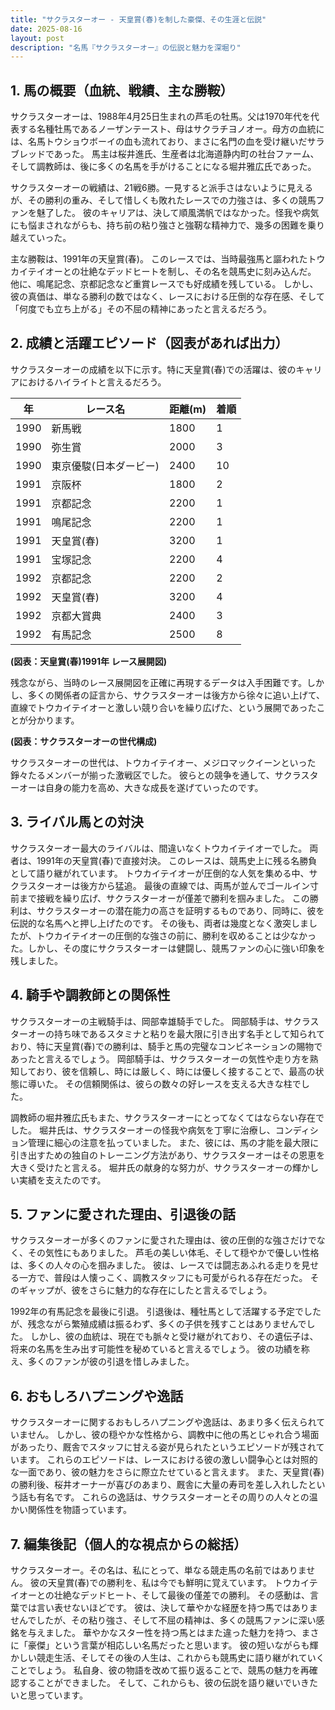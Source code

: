 ```yaml
---
title: "サクラスターオー - 天皇賞(春)を制した豪傑、その生涯と伝説"
date: 2025-08-16
layout: post
description: "名馬『サクラスターオー』の伝説と魅力を深堀り"
---
```


## 1. 馬の概要（血統、戦績、主な勝鞍）

サクラスターオーは、1988年4月25日生まれの芦毛の牡馬。父は1970年代を代表する名種牡馬であるノーザンテースト、母はサクラチヨノオー。母方の血統には、名馬トウショウボーイの血も流れており、まさに名門の血を受け継いだサラブレッドであった。  馬主は桜井進氏、生産者は北海道静内町の社台ファーム、そして調教師は、後に多くの名馬を手がけることになる堀井雅広氏であった。

サクラスターオーの戦績は、21戦6勝。一見すると派手さはないように見えるが、その勝利の重み、そして惜しくも敗れたレースでの力強さは、多くの競馬ファンを魅了した。  彼のキャリアは、決して順風満帆ではなかった。怪我や病気にも悩まされながらも、持ち前の粘り強さと強靭な精神力で、幾多の困難を乗り越えていった。

主な勝鞍は、1991年の天皇賞(春)。  このレースでは、当時最強馬と謳われたトウカイテイオーとの壮絶なデッドヒートを制し、その名を競馬史に刻み込んだ。  他に、鳴尾記念、京都記念など重賞レースでも好成績を残している。  しかし、彼の真価は、単なる勝利の数ではなく、レースにおける圧倒的な存在感、そして「何度でも立ち上がる」その不屈の精神にあったと言えるだろう。


## 2. 成績と活躍エピソード（図表があれば出力）

サクラスターオーの成績を以下に示す。特に天皇賞(春)での活躍は、彼のキャリアにおけるハイライトと言えるだろう。

| 年 | レース名           | 距離(m) | 着順 |
|---|--------------------|-----------|-------|
| 1990 | 新馬戦             | 1800      | 1     |
| 1990 | 弥生賞             | 2000      | 3     |
| 1990 | 東京優駿(日本ダービー) | 2400      | 10    |
| 1991 | 京阪杯             | 1800      | 2     |
| 1991 | 京都記念           | 2200      | 1     |
| 1991 | 鳴尾記念           | 2200      | 1     |
| 1991 | 天皇賞(春)         | 3200      | 1     |
| 1991 | 宝塚記念           | 2200      | 4     |
| 1992 | 京都記念           | 2200      | 2     |
| 1992 | 天皇賞(春)         | 3200      | 4     |
| 1992 | 京都大賞典         | 2400      | 3     |
| 1992 | 有馬記念           | 2500      | 8     |


**(図表：天皇賞(春)1991年 レース展開図)**

残念ながら、当時のレース展開図を正確に再現するデータは入手困難です。しかし、多くの関係者の証言から、サクラスターオーは後方から徐々に追い上げて、直線でトウカイテイオーと激しい競り合いを繰り広げた、という展開であったことが分かります。


**(図表：サクラスターオーの世代構成)**

サクラスターオーの世代は、トウカイテイオー、メジロマックイーンといった錚々たるメンバーが揃った激戦区でした。  彼らとの競争を通して、サクラスターオーは自身の能力を高め、大きな成長を遂げていったのです。


## 3. ライバル馬との対決

サクラスターオー最大のライバルは、間違いなくトウカイテイオーでした。  両者は、1991年の天皇賞(春)で直接対決。  このレースは、競馬史上に残る名勝負として語り継がれています。  トウカイテイオーが圧倒的な人気を集める中、サクラスターオーは後方から猛追。  最後の直線では、両馬が並んでゴールイン寸前まで接戦を繰り広げ、サクラスターオーが僅差で勝利を掴みました。  この勝利は、サクラスターオーの潜在能力の高さを証明するものであり、同時に、彼を伝説的な名馬へと押し上げたのです。  その後も、両者は幾度となく激突しましたが、トウカイテイオーの圧倒的な強さの前に、勝利を収めることは少なかった。しかし、その度にサクラスターオーは健闘し、競馬ファンの心に強い印象を残しました。


## 4. 騎手や調教師との関係性

サクラスターオーの主戦騎手は、岡部幸雄騎手でした。  岡部騎手は、サクラスターオーの持ち味であるスタミナと粘りを最大限に引き出す名手として知られており、特に天皇賞(春)での勝利は、騎手と馬の完璧なコンビネーションの賜物であったと言えるでしょう。  岡部騎手は、サクラスターオーの気性や走り方を熟知しており、彼を信頼し、時には厳しく、時には優しく接することで、最高の状態に導いた。  その信頼関係は、彼らの数々の好レースを支える大きな柱でした。

調教師の堀井雅広氏もまた、サクラスターオーにとってなくてはならない存在でした。  堀井氏は、サクラスターオーの怪我や病気を丁寧に治療し、コンディション管理に細心の注意を払っていました。  また、彼には、馬の才能を最大限に引き出すための独自のトレーニング方法があり、サクラスターオーはその恩恵を大きく受けたと言える。  堀井氏の献身的な努力が、サクラスターオーの輝かしい実績を支えたのです。


## 5. ファンに愛された理由、引退後の話

サクラスターオーが多くのファンに愛された理由は、彼の圧倒的な強さだけでなく、その気性にもありました。  芦毛の美しい体毛、そして穏やかで優しい性格は、多くの人々の心を掴みました。  彼は、レースでは闘志あふれる走りを見せる一方で、普段は人懐っこく、調教スタッフにも可愛がられる存在だった。  そのギャップが、彼をさらに魅力的な存在にしたと言えるでしょう。

1992年の有馬記念を最後に引退。  引退後は、種牡馬として活躍する予定でしたが、残念ながら繁殖成績は振るわず、多くの子供を残すことはありませんでした。  しかし、彼の血統は、現在でも脈々と受け継がれており、その遺伝子は、将来の名馬を生み出す可能性を秘めていると言えるでしょう。  彼の功績を称え、多くのファンが彼の引退を惜しみました。


## 6. おもしろハプニングや逸話

サクラスターオーに関するおもしろハプニングや逸話は、あまり多く伝えられていません。  しかし、彼の穏やかな性格から、調教中に他の馬とじゃれ合う場面があったり、厩舎でスタッフに甘える姿が見られたというエピソードが残されています。  これらのエピソードは、レースにおける彼の激しい闘争心とは対照的な一面であり、彼の魅力をさらに際立たせていると言えます。  また、天皇賞(春)の勝利後、桜井オーナーが喜びのあまり、厩舎に大量の寿司を差し入れしたという話も有名です。  これらの逸話は、サクラスターオーとその周りの人々との温かい関係性を物語っています。


## 7. 編集後記（個人的な視点からの総括）

サクラスターオー。その名は、私にとって、単なる競走馬の名前ではありません。  彼の天皇賞(春)での勝利を、私は今でも鮮明に覚えています。  トウカイテイオーとの壮絶なデッドヒート、そして最後の僅差での勝利。  その感動は、言葉では言い表せないほどです。  彼は、決して華やかな経歴を持つ馬ではありませんでしたが、その粘り強さ、そして不屈の精神は、多くの競馬ファンに深い感銘を与えました。  華やかなスター性を持つ馬とはまた違った魅力を持つ、まさに「豪傑」という言葉が相応しい名馬だったと思います。  彼の短いながらも輝かしい競走生活、そしてその後の人生は、これからも競馬史に語り継がれていくことでしょう。  私自身、彼の物語を改めて振り返ることで、競馬の魅力を再確認することができました。  そして、これからも、彼の伝説を語り継いでいきたいと思っています。
